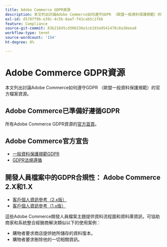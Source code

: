 ```yaml
---
title: Adobe Commerce GDPR資源
description: 本文列出討論Adobe Commerce如何遵守GDPR （歐盟一般資料保護規範）的官方檔案資源。
exl-id: d578ff9b-e39c-4c5b-8aaf-f41cab5c1fbb
feature: Compliance
source-git-commit: 83b21845cd306336e1cb193a9541478c8a38eea8
workflow-type: tm+mt
source-wordcount: '154'
ht-degree: 0%

---
```


# Adobe Commerce GDPR資源

本文列出討論Adobe Commerce如何遵守GDPR （歐盟一般資料保護規範）的官方檔案資源。

## Adobe Commerce已準備好遵循GDPR

所有Adobe Commerce GDPR資源的[官方首頁](https://business.adobe.com/tw/privacy/general-data-protection-regulation.html)。

## Adobe Commerce官方宣告

* [一般資料保護規範GDPR](/docs/commerce-operations/security-and-compliance/privacy/gdpr.html)
* [GDPR法規遵循](/docs/commerce-admin/start/compliance/privacy/compliance-gdpr.html)

## 開發人員檔案中的GDPR合規性： Adobe Commerce 2.X和1.X

* [客戶個人資訊參考（2.x版）](/docs/commerce-operations/security-and-compliance/reference/data-m2.html)
* [客戶個人資訊參考（1.x版）](/docs/commerce-operations/security-and-compliance/reference/data-m1.html)

這些Adobe Commerce開發人員檔案主題提供資料流程圖和資料庫資訊，可協助商家和系統整合經銷商解決類似以下的使用案例：

* 購物者要求商店提供她所儲存的資料復本。
* 購物者要求刪除他的一切相關資訊。
